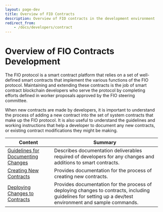 ```yaml
---
layout: page-dev
title: Overview of FIO Contracts
description: Overview of FIO contracts in the development environment
redirect_from:
    - /docs/developers/contract
---
```


# Overview of FIO Contracts Development
 The FIO protocol is a smart contract platform that relies on a set of well-defined smart contracts that implement the various functions of the FIO protocol. Maintaining and extending these contracts is the job of smart contract blockchain developers who serve the protocol by completing efforts defined in worker proposals approved by the FIO steering committee.
 
 When new contracts are made by developers, it is important to understand the process of adding a new contract into the set of system contracts that make up the FIO protocol. It is also useful to understand the guidelines and working instructions that help a developer to document any new contracts, or existing contract modifications they might be making.


|Content|Summary|
|---|---|
|[Guidelines for Documenting Changes]({{site.baseurl}}/docs/developers/contract-documenting) |Describes documentation deliverables required of developers for any changes and additions to smart contracts.|
|[Creating New Contracts]({{site.baseurl}}/docs/developers/contract-newcontracts)|Provides documentation for the process of creating new contracts.|
|[Deploying Changes to Contracts]({{site.baseurl}}/docs/developers/contract-deploying)|Provides documentation for the process of deploying changes to contracts, including guidelines for setting up a dev/test environment and sample commands. |
